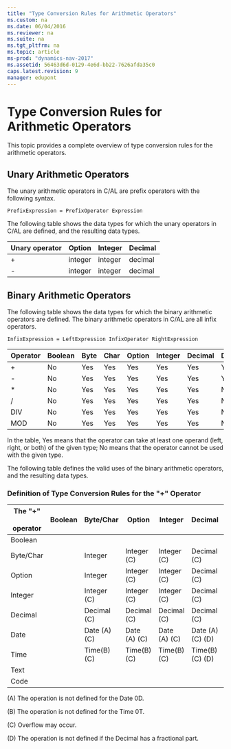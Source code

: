 ```yaml
---
title: "Type Conversion Rules for Arithmetic Operators"
ms.custom: na
ms.date: 06/04/2016
ms.reviewer: na
ms.suite: na
ms.tgt_pltfrm: na
ms.topic: article
ms-prod: "dynamics-nav-2017"
ms.assetid: 56463d6d-0129-4e6d-bb22-7626afda35c0
caps.latest.revision: 9
manager: edupont
---
```

# Type Conversion Rules for Arithmetic Operators
This topic provides a complete overview of type conversion rules for the arithmetic operators.  
  
## Unary Arithmetic Operators  
 The unary arithmetic operators in C/AL are prefix operators with the following syntax.  
  
```  
PrefixExpression = PrefixOperator Expression  
```  
  
 The following table shows the data types for which the unary operators in C/AL are defined, and the resulting data types.  
  
|Unary operator|Option|Integer|Decimal|  
|--------------------|------------|-------------|-------------|  
|+|integer|integer|decimal|  
|-|integer|integer|decimal|  
  
## Binary Arithmetic Operators  
 The following table shows the data types for which the binary arithmetic operators are defined. The binary arithmetic operators in C/AL are all infix operators.  
  
```  
InfixExpression = LeftExpression InfixOperator RightExpression  
```  
  
|Operator|Boolean|Byte|Char|Option|Integer|Decimal|Date|Time|Text|Code|  
|--------------|-------------|----------|----------|------------|-------------|-------------|----------|----------|----------|----------|  
|+|No|Yes|Yes|Yes|Yes|Yes|Yes|Yes|Yes|Yes|  
|-|No|Yes|Yes|Yes|Yes|Yes|Yes|Yes|No|No|  
|\*|No|Yes|Yes|Yes|Yes|Yes|No|No|No|No|  
|/|No|Yes|Yes|Yes|Yes|Yes|No|No|No|No|  
|DIV|No|Yes|Yes|Yes|Yes|Yes|No|No|No|No|  
|MOD|No|Yes|Yes|Yes|Yes|Yes|No|No|No|No|  
  
 In the table, Yes means that the operator can take at least one operand \(left, right, or both\) of the given type; No means that the operator cannot be used with the given type.  
  
 The following table defines the valid uses of the binary arithmetic operators, and the resulting data types.  
  
### Definition of Type Conversion Rules for the "+" Operator  
  
|The "+"<br /><br /> operator|Boolean|Byte/Char|Option|Integer|Decimal|Date|Time|Text|Code|  
|---------------------------|-------------|----------------|------------|-------------|-------------|----------|----------|----------|----------|  
|Boolean||||||||||  
|Byte/Char||Integer|Integer \(C\)|Integer \(C\)|Decimal \(C\)|||||  
|Option||Integer|Integer \(C\)|Integer \(C\)|Decimal \(C\)|||||  
|Integer||Integer \(C\)|Integer \(C\)|Integer \(C\)|Decimal \(C\)|||||  
|Decimal||Decimal \(C\)|Decimal \(C\)|Decimal \(C\)|Decimal \(C\)|||||  
|Date||Date \(A\) \(C\)|Date \(A\) \(C\)|Date \(A\) \(C\)|Date \(A\) \(C\) \(D\)|||||  
|Time||Time\(B\) \(C\)|Time\(B\) \(C\)|Time\(B\) \(C\)|Time\(B\) \(C\) \(D\)|||||  
|Text||||||||Text|Text|  
|Code||||||||Text|Code|  
  
 \(A\) The operation is not defined for the Date 0D.  
  
 \(B\) The operation is not defined for the Time 0T.  
  
 \(C\) Overflow may occur.  
  
 \(D\) The operation is not defined if the Decimal has a fractional part.